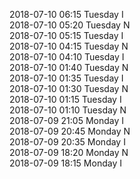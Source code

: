 2018-07-10 06:15 Tuesday  I  
2018-07-10 05:20 Tuesday  N  
2018-07-10 05:15 Tuesday  I  
2018-07-10 04:15 Tuesday  N  
2018-07-10 04:10 Tuesday  I  
2018-07-10 01:40 Tuesday  N  
2018-07-10 01:35 Tuesday  I  
2018-07-10 01:30 Tuesday  N  
2018-07-10 01:15 Tuesday  I  
2018-07-10 01:10 Tuesday  N  
2018-07-09 21:05 Monday  I  
2018-07-09 20:45 Monday  N  
2018-07-09 20:35 Monday  I  
2018-07-09 18:20 Monday  N  
2018-07-09 18:15 Monday  I  
